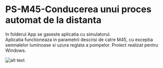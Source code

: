 # PS-M45-Conducerea unui proces automat de la distanta

In folderul App se gaseste aplicatia cu simulatorul.  
Aplicatia functioneaza in parametrii descrisi de catre M45, cu exceptia semnalelor luminoase si uzura reglata a pompelor.
Proiect realizat pentru Windows.

![alt text](https://github.com/mireaandy/Csharp/blob/master/Aplicatie%20simulare%20proces%20si%20comunicare/readme_pic.png)
